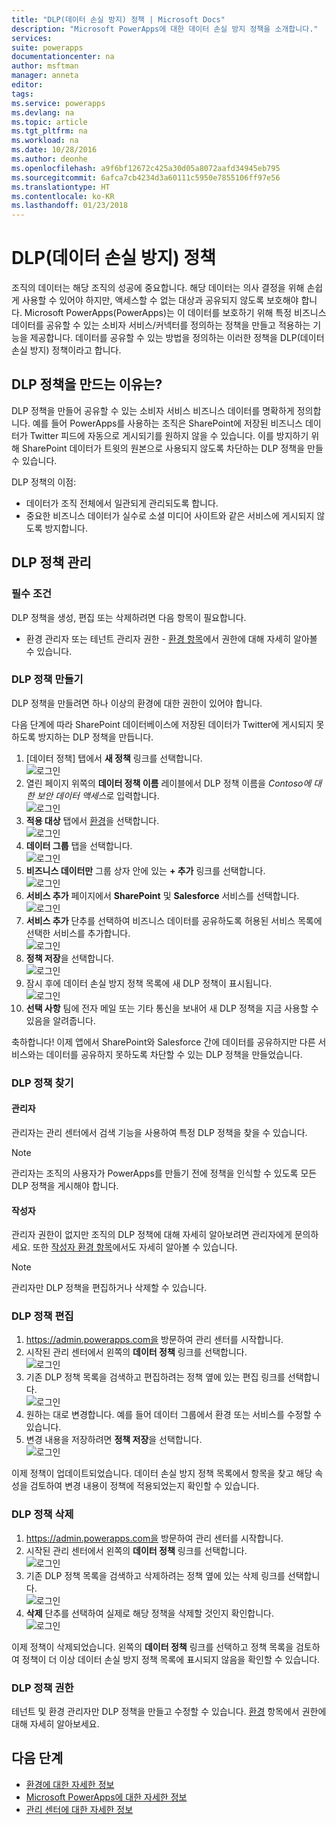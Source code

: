 ```yaml
---
title: "DLP(데이터 손실 방지) 정책 | Microsoft Docs"
description: "Microsoft PowerApps에 대한 데이터 손실 방지 정책을 소개합니다."
services: 
suite: powerapps
documentationcenter: na
author: msftman
manager: anneta
editor: 
tags: 
ms.service: powerapps
ms.devlang: na
ms.topic: article
ms.tgt_pltfrm: na
ms.workload: na
ms.date: 10/28/2016
ms.author: deonhe
ms.openlocfilehash: a9f6bf12672c425a30d05a8072aafd34945eb795
ms.sourcegitcommit: 6afca7cb4234d3a60111c5950e7855106ff97e56
ms.translationtype: HT
ms.contentlocale: ko-KR
ms.lasthandoff: 01/23/2018
---
```

# <a name="data-loss-prevention-dlp-policies"></a>DLP(데이터 손실 방지) 정책

조직의 데이터는 해당 조직의 성공에 중요합니다. 해당 데이터는 의사 결정을 위해 손쉽게 사용할 수 있어야 하지만, 액세스할 수 없는 대상과 공유되지 않도록 보호해야 합니다. Microsoft PowerApps(PowerApps)는 이 데이터를 보호하기 위해 특정 비즈니스 데이터를 공유할 수 있는 소비자 서비스/커넥터를 정의하는 정책을 만들고 적용하는 기능을 제공합니다. 데이터를 공유할 수 있는 방법을 정의하는 이러한 정책을 DLP(데이터 손실 방지) 정책이라고 합니다.  

## <a name="why-create-a-dlp-policy"></a>DLP 정책을 만드는 이유는?
DLP 정책을 만들어 공유할 수 있는 소비자 서비스 비즈니스 데이터를 명확하게 정의합니다. 예를 들어 PowerApps를 사용하는 조직은 SharePoint에 저장된 비즈니스 데이터가 Twitter 피드에 자동으로 게시되기를 원하지 않을 수 있습니다. 이를 방지하기 위해 SharePoint 데이터가 트윗의 원본으로 사용되지 않도록 차단하는 DLP 정책을 만들 수 있습니다.

DLP 정책의 이점:
* 데이터가 조직 전체에서 일관되게 관리되도록 합니다.  
* 중요한 비즈니스 데이터가 실수로 소셜 미디어 사이트와 같은 서비스에 게시되지 않도록 방지합니다.   

## <a name="managing-dlp-policies"></a>DLP 정책 관리
### <a name="prerequisites"></a>필수 조건
DLP 정책을 생성, 편집 또는 삭제하려면 다음 항목이 필요합니다.

* 환경 관리자 또는 테넌트 관리자 권한 - [환경 항목](environments-administration.md)에서 권한에 대해 자세히 알아볼 수 있습니다.

### <a name="create-a-dlp-policy"></a>DLP 정책 만들기
DLP 정책을 만들려면 하나 이상의 환경에 대한 권한이 있어야 합니다.  

다음 단계에 따라 SharePoint 데이터베이스에 저장된 데이터가 Twitter에 게시되지 못하도록 방지하는 DLP 정책을 만듭니다.  

1. [데이터 정책] 탭에서 **새 정책** 링크를 선택합니다.  
   ![로그인](./media/prevent-data-loss/create-policy-1.png)    
2. 열린 페이지 위쪽의 **데이터 정책 이름** 레이블에서 DLP 정책 이름을 *Contoso에 대한 보안 데이터 액세스*로 입력합니다.   
   ![로그인](./media/prevent-data-loss/create-policy-2.png)  
3. **적용 대상** 탭에서 [환경](environments-administration.md)을 선택합니다.  
   ![로그인](./media/prevent-data-loss/create-policy-3.png)  
4. **데이터 그룹** 탭을 선택합니다.  
   ![로그인](./media/prevent-data-loss/create-policy-4.png)  
5. **비즈니스 데이터만** 그룹 상자 안에 있는 **+ 추가** 링크를 선택합니다.    
   ![로그인](./media/prevent-data-loss/create-policy-5.png)  
6. **서비스 추가** 페이지에서 **SharePoint** 및 **Salesforce** 서비스를 선택합니다.  
   ![로그인](./media/prevent-data-loss/create-policy-6.png)  
7. **서비스 추가** 단추를 선택하여 비즈니스 데이터를 공유하도록 허용된 서비스 목록에 선택한 서비스를 추가합니다.    
   ![로그인](./media/prevent-data-loss/create-policy-7.png)  
8. **정책 저장**을 선택합니다.  
   ![로그인](./media/prevent-data-loss/create-policy-8.png)  
9. 잠시 후에 데이터 손실 방지 정책 목록에 새 DLP 정책이 표시됩니다.  
   ![로그인](./media/prevent-data-loss/create-policy-9.png)  
10. **선택 사항** 팀에 전자 메일 또는 기타 통신을 보내어 새 DLP 정책을 지금 사용할 수 있음을 알려줍니다.

축하합니다! 이제 앱에서 SharePoint와 Salesforce 간에 데이터를 공유하지만 다른 서비스와는 데이터를 공유하지 못하도록 차단할 수 있는 DLP 정책을 만들었습니다.  

### <a name="find-a-dlp-policy"></a>DLP 정책 찾기
#### <a name="admins"></a>관리자
관리자는 관리 센터에서 검색 기능을 사용하여 특정 DLP 정책을 찾을 수 있습니다.  

> [!NOTE]
> 관리자는 조직의 사용자가 PowerApps를 만들기 전에 정책을 인식할 수 있도록 모든 DLP 정책을 게시해야 합니다.

#### <a name="makers"></a>작성자
관리자 권한이 없지만 조직의 DLP 정책에 대해 자세히 알아보려면 관리자에게 문의하세요. 또한 [작성자 환경 항목](environments-overview.md)에서도 자세히 알아볼 수 있습니다.  

> [!NOTE]
> 관리자만 DLP 정책을 편집하거나 삭제할 수 있습니다.  

### <a name="edit-a-dlp-policy"></a>DLP 정책 편집
1. https://admin.powerapps.com을 방문하여 관리 센터를 시작합니다.   
2. 시작된 관리 센터에서 왼쪽의 **데이터 정책** 링크를 선택합니다.  
   ![로그인](./media/prevent-data-loss/2.png)  
3. 기존 DLP 정책 목록을 검색하고 편집하려는 정책 옆에 있는 편집 링크를 선택합니다.  
   ![로그인](./media/prevent-data-loss/3.png)  
4. 원하는 대로 변경합니다. 예를 들어 데이터 그룹에서 환경 또는 서비스를 수정할 수 있습니다.  
5. 변경 내용을 저장하려면 **정책 저장**을 선택합니다.  
   ![로그인](./media/prevent-data-loss/create-policy-8.png)  

이제 정책이 업데이트되었습니다. 데이터 손실 방지 정책 목록에서 항목을 찾고 해당 속성을 검토하여 변경 내용이 정책에 적용되었는지 확인할 수 있습니다.   

### <a name="delete-a-dlp-policy"></a>DLP 정책 삭제
1. https://admin.powerapps.com을 방문하여 관리 센터를 시작합니다.    
2. 시작된 관리 센터에서 왼쪽의 **데이터 정책** 링크를 선택합니다.  
   ![로그인](./media/prevent-data-loss/2.png)  
3. 기존 DLP 정책 목록을 검색하고 삭제하려는 정책 옆에 있는 삭제 링크를 선택합니다.  
   ![로그인](./media/prevent-data-loss/3-delete.png)  
4. **삭제** 단추를 선택하여 실제로 해당 정책을 삭제할 것인지 확인합니다.  
   ![로그인](./media/prevent-data-loss/4.png)  

이제 정책이 삭제되었습니다. 왼쪽의 **데이터 정책** 링크를 선택하고 정책 목록을 검토하여 정책이 더 이상 데이터 손실 방지 정책 목록에 표시되지 않음을 확인할 수 있습니다.   

### <a name="dlp-policy-permissions"></a>DLP 정책 권한
테넌트 및 환경 관리자만 DLP 정책을 만들고 수정할 수 있습니다. [환경](environments-administration.md) 항목에서 권한에 대해 자세히 알아보세요.  

## <a name="next-steps"></a>다음 단계
* [환경에 대한 자세한 정보](environments-administration.md)  
* [Microsoft PowerApps에 대한 자세한 정보](getting-started.md)  
* [관리 센터에 대한 자세한 정보](introduction-to-the-admin-center.md)  

